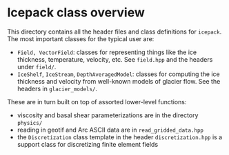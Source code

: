 
# Icepack class overview

This directory contains all the header files and class definitions for `icepack`.
The most important classes for the typical user are:

* `Field, VectorField`: classes for representing things like the ice thickness, temperature, velocity, etc. See `field.hpp` and the headers under `field/`.
* `IceShelf`, `IceStream`, `DepthAveragedModel`: classes for computing the ice thickness and velocity from well-known models of glacier flow. See the headers in `glacier_models/`.

These are in turn built on top of assorted lower-level functions:

* viscosity and basal shear parameterizations are in the directory `physics/`
* reading in geotif and Arc ASCII data are in `read_gridded_data.hpp`
* the `Discretization` class template in the header `discretization.hpp` is a support class for discretizing finite element fields
